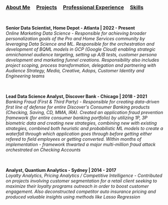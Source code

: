 <br />


### [About Me](https://vermaph.github.io/)&nbsp; &nbsp; &nbsp;[Projects](./projects.html)&nbsp; &nbsp; &nbsp;[Professional Experience](./experience.html)&nbsp; &nbsp; &nbsp;[Skills](./skills.html)<br />

<br/>

**Senior Data Scientist, Home Depot - Atlanta | 2022 - Present <br />**
  *Online Marketing Data Science - Responsible for achieving broader personalization goals of the Pro and Home Services community by leveraging Data Science and ML. Responsible for the orchestration and development of BQML models in GCP (Google Cloud) enabling strategic omnichannel audience targeting, setting up A/B tests, customer persona development and marketing funnel creations. Responsibility also includes project scoping, process transformation, delegation and partnering with Audience Strategy, Media, Creative, Adops, Customer Identity and Engineering teams*<br />
  <br />
  <br />


**Lead Data Science Analyst, Discover Bank - Chicago | 2018 - 2021 <br />**
  *Banking Fraud (First & Third Party) - Responsible for creating data-driven first line of defense for entire Discover's Consumer Banking products (Checking, Saving, CD, MMA, IRA). Created an application fraud prevention framework (for entire consumer banking portfolio) by utilizing 1P, 3P biometric data and creating new strategies, combining new with existing strategies, combined both heuristic and probabilistic ML models to create a waterfall through which application goes through before getting either refered to field employees or getting converted. Within months of implementation - framework thwarted a major multi-million fraud attack orchestrated on Checking Accounts*<br />
  <br />
  <br />


**Analyst, Quantium Analytics - Sydney | 2014 - 2017 <br />**
  *Loyalty Analytics, Pricing Analytics / Competitive Intelligence - Contributed on projects involving customer segmentation for a retail client seeking to maximize their loyalty programs outreach in order to boost customer engagement. Also deconstructed competitor auto insurance pricing and produced valuable insights using methods like Lasso Regression*<br />
  <br />
  <br />


<!-- Google tag (gtag.js) -->
<script async src="https://www.googletagmanager.com/gtag/js?id=G-NSNZ1PS7E4"></script>
<script>
  window.dataLayer = window.dataLayer || [];
  function gtag(){dataLayer.push(arguments);}
  gtag('js', new Date());

  gtag('config', 'G-NSNZ1PS7E4');
</script>


